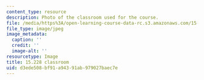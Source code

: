 ```yaml
---
content_type: resource
description: Photo of the classroom used for the course.
file: /media/https%3A/open-learning-course-data-rc.s3.amazonaws.com/15-228-mba-study-tour-innovation-islands-how-new-zealand-became-a-global-player-in-the-race-to-innovate-spring-2016/d3ede508bf91a94391ab979027baec7e_15-228-classroom.jpg
file_type: image/jpeg
image_metadata:
  caption: ''
  credit: ''
  image-alt: ''
resourcetype: Image
title: 15.228 classroom
uid: d3ede508-bf91-a943-91ab-979027baec7e
---
```

